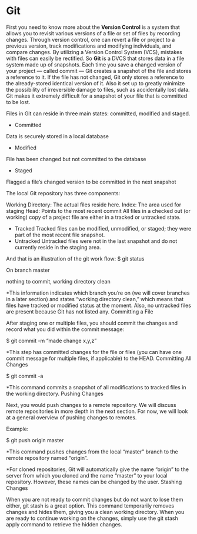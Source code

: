 # Git
First you need to know more about the **Version Control** is a system that allows you to revisit various versions of a file or set of files by recording changes. Through version control, one can revert a file or project to a previous version, track modifications and modifying individuals, and compare changes. By utilizing a Version Control System (VCS), mistakes with files can easily be rectified.
So **Git** is a DVCS that stores data in a file system made up of snapshots. Each time you save a changed version of your project — called commit — Git creates a snapshot of the file and stores a reference to it. If the file has not changed, Git only stores a reference to the already-stored identical version of it. Also it set up to greatly minimize the possibility of irreversible damage to files, such as accidentally lost data. Git makes it extremely difficult for a snapshot of your file that is committed to be lost.


Files in Git can reside in three main states: committed, modified and staged.
* Committed

Data is securely stored in a local database

* Modified

File has been changed but not committed to the database
* Staged

Flagged a file’s changed version to be committed in the next snapshot

The local Git repository has three components:

  Working Directory: The actual files reside here.
  Index: The area used for staging
  Head: Points to the most recent commit
  All files in a checked out (or working) copy of a project file are either in a tracked or untracked state.

* Tracked
Tracked files can be modified, unmodified, or staged; they were part of the most recent file snapshot.
* Untracked
Untracked files were not in the last snapshot and do not currently reside in the staging area.

And that is an illustration of the git work flow:
$ git status

On branch master

nothing to commit, working directory clean

*This information indicates which branch you’re on (we will cover branches in a later section) and states “working directory clean,” which means that files have tracked or modified status at the moment. Also, no untracked files are present because Git has not listed any.
Committing a File

After staging one or multiple files, you should commit the changes and record what you did within the commit message:

$ git commit -m “made change x,y,z”

*This step has committed changes for the file or files (you can have one commit message for multiple files, if applicable) to the HEAD.
Committing All Changes

$ git commit -a

*This command commits a snapshot of all modifications to tracked files in the working directory.
Pushing Changes

Next, you would push changes to a remote repository. We will discuss remote repositories in more depth in the next section. For now, we will look at a general overview of pushing changes to remotes.

Example:

$ git push origin master

*This command pushes changes from the local “master” branch to the remote repository named “origin”.

*For cloned repositories, Git will automatically give the name “origin” to the server from which you cloned and the name “master” to your local repository. However, these names can be changed by the user.
Stashing Changes

When you are not ready to commit changes but do not want to lose them either, git stash is a great option. This command temporarily removes changes and hides them, giving you a clean working directory. When you are ready to continue working on the changes, simply use the git stash apply command to retrieve the hidden changes.
